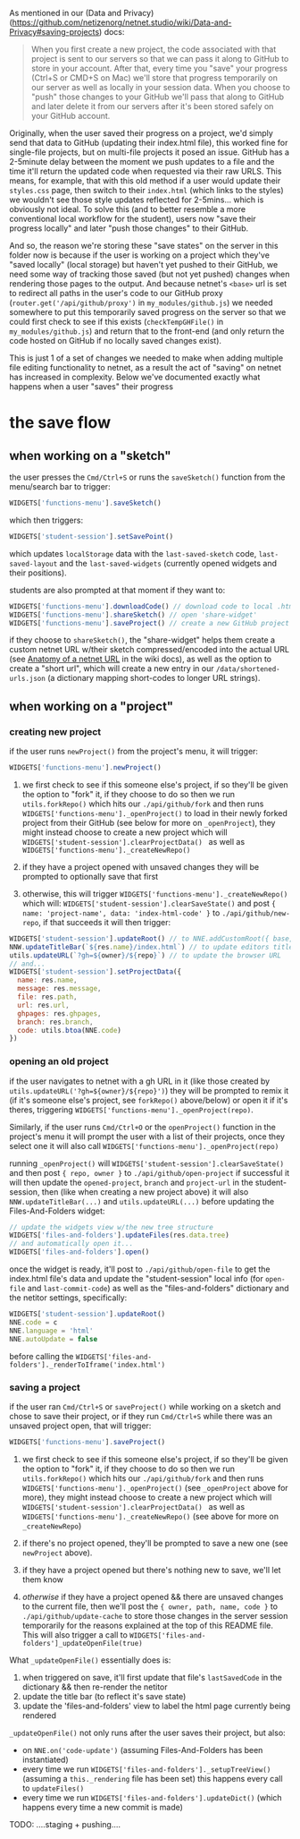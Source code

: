 As mentioned in our (Data and Privacy)(https://github.com/netizenorg/netnet.studio/wiki/Data-and-Privacy#saving-projects) docs:

> When you first create a new project, the code associated with that project is sent to our servers so that we can pass it along to GitHub to store in your account. After that, every time you "save" your progress (Ctrl+S or CMD+S on Mac) we'll store that progress temporarily on our server as well as locally in your session data. When you choose to "push" those changes to your GitHub we'll pass that along to GitHub and later delete it from our servers after it's been stored safely on your GitHub account.

Originally, when the user saved their progress on a project, we'd simply send that data to GitHub (updating their index.html file), this worked fine for single-file projects, but on multi-file projects it posed an issue. GitHub has a 2-5minute delay between the moment we push updates to a file and the time it'll return the updated code when requested via their raw URLS. This means, for example, that with this old method if a user would update their `styles.css` page, then switch to their `index.html` (which links to the styles) we wouldn't see those style updates reflected for 2-5mins... which is obviously not ideal. To solve this (and to better resemble a more conventional local workflow for the student), users now "save their progress locally" and later "push those changes" to their GitHub.

And so, the reason we're storing these "save states" on the server in this folder now is because if the user is working on a project which they've "saved locally" (local storage) but haven't yet pushed to their GitHub, we need some way of tracking those saved (but not yet pushed) changes when rendering those pages to the output. And because netnet's `<base>` url is set to redirect all paths in the user's code to our GitHub proxy (`router.get('/api/github/proxy')` in `my_modules/github.js`) we needed somewhere to put this temporarily saved progress on the server so that we could first check to see if this exists (`checkTempGHFile()` in `my_modules/github.js`) and return that to the front-end (and only return the code hosted on GitHub if no locally saved changes exist).

This is just 1 of a set of changes we needed to make when adding multiple file editing functionality to netnet, as a result the act of "saving" on netnet has increased in complexity. Below we've documented exactly what happens when a user "saves" their progress


# the save flow

<!-- TOOD: add table of contents... -->

## when working on a "sketch"

the user presses the `Cmd/Ctrl+S` or runs the `saveSketch()` function from the menu/search bar to trigger:
```js
WIDGETS['functions-menu'].saveSketch()
```
which then triggers:
```js
WIDGETS['student-session'].setSavePoint()
```
which updates `localStorage` data with the `last-saved-sketch` code, `last-saved-layout` and the `last-saved-widgets` (currently opened widgets and their positions).

students are also prompted at that moment if they want to:
```js
WIDGETS['functions-menu'].downloadCode() // download code to local .html file
WIDGETS['functions-menu'].shareSketch() // open 'share-widget'
WIDGETS['functions-menu'].saveProject() // create a new GitHub project
```

if they choose to `shareSketch()`, the "share-widget" helps them create a custom netnet URL w/their sketch compressed/encoded into the actual URL (see [Anatomy of a netnet URL](Anatomy-of-a-netnet-URL) in the wiki docs), as well as the option to create a "short url", which will create a new entry in our `/data/shortened-urls.json` (a dictionary mapping short-codes to longer URL strings).

## when working on a "project"

### creating new project

if the user runs `newProject()` from the project's menu, it will trigger:
```js
WIDGETS['functions-menu'].newProject()
```

1. we first check to see if this someone else's project, if so they'll be given the option to "fork" it, if they choose to do so then we run `utils.forkRepo()` which hits our `./api/github/fork` and then runs `WIDGETS['functions-menu']._openProject()` to load in their newly forked project from their GitHub (see below for more on `_openProject`), they might instead choose to create a new project which will `WIDGETS['student-session'].clearProjectData() ` as well as `WIDGETS['functions-menu']._createNewRepo()`

2. if they have a project opened with unsaved changes they will be prompted to optionally save that first

3. otherwise, this will trigger `WIDGETS['functions-menu']._createNewRepo()` which will: `WIDGETS['student-session'].clearSaveState()` and post `{ name: 'project-name', data: 'index-html-code' }` to `./api/github/new-repo`, if that succeeds it will then trigger:
```js
WIDGETS['student-session'].updateRoot() // to NNE.addCustomRoot({ base, proxy })
NNW.updateTitleBar(`${res.name}/index.html`) // to update editors title bar link
utils.updateURL(`?gh=${owner}/${repo}`) // to update the browser URL
// and...
WIDGETS['student-session'].setProjectData({
  name: res.name,
  message: res.message,
  file: res.path,
  url: res.url,
  ghpages: res.ghpages,
  branch: res.branch,
  code: utils.btoa(NNE.code)
})
```

### opening an old project

if the user navigates to netnet with a gh URL in it (like those created by `utils.updateURL('?gh=${owner}/${repo}')`) they will be prompted to remix it (if it's someone else's project, see `forkRepo()` above/below) or open it if it's theres, triggering `WIDGETS['functions-menu']._openProject(repo)`.

Similarly, if the user runs `Cmd/Ctrl+O` or the `openProject()` function in the project's menu it will prompt the user with a list of their projects, once they select one it will also call `WIDGETS['functions-menu']._openProject(repo)`

running `_openProject()` will `WIDGETS['student-session'].clearSaveState()` and then post `{ repo, owner }` to `./api/github/open-project` if successful it will then update the `opened-project`, `branch` and `project-url` in the student-session, then (like when creating a new project above) it will also `NNW.updateTitleBar(...)` and `utils.updateURL(...)` before updating the Files-And-Folders widget:
```js
// update the widgets view w/the new tree structure
WIDGETS['files-and-folders'].updateFiles(res.data.tree)
// and automatically open it...
WIDGETS['files-and-folders'].open()
```
once the widget is ready, it'll post to `./api/github/open-file` to get the index.html file's data and update the "student-session" local info (for `open-file` and `last-commit-code`) as well as the "files-and-folders" dictionary and the netitor settings, specifically:
```js
WIDGETS['student-session'].updateRoot()
NNE.code = c
NNE.language = 'html'
NNE.autoUpdate = false
```
before calling the `WIDGETS['files-and-folders']._renderToIframe('index.html')`

### saving a project

if the user ran `Cmd/Ctrl+S` or `saveProject()` while working on a sketch and chose to save their project, or if they run `Cmd/Ctrl+S` while there was an unsaved project open, that will trigger:

```js
WIDGETS['functions-menu'].saveProject()
```

1. we first check to see if this someone else's project, if so they'll be given the option to "fork" it, if they choose to do so then we run `utils.forkRepo()` which hits our `./api/github/fork` and then runs `WIDGETS['functions-menu']._openProject()` (see `_openProject` above for more), they might instead choose to create a new project which will `WIDGETS['student-session'].clearProjectData() ` as well as `WIDGETS['functions-menu']._createNewRepo()` (see above for more on `_createNewRepo`)

2. if there's no project opened, they'll be prompted to save a new one (see `newProject` above).

3. if they have a project opened but there's nothing new to save, we'll let them know

4. *otherwise* if they have a project opened && there are unsaved changes to the current file, then we'll post the `{ owner, path, name, code }` to `./api/github/update-cache` to store those changes in the server session temporarily for the reasons explained at the top of this README file. This will also trigger a call to `WIDGETS['files-and-folders']_updateOpenFile(true)`

What `_updateOpenFile()` essentially does is:
  1. when triggered on save, it'll first update that file's `lastSavedCode` in the dictionary && then re-render the netitor
  2. update the title bar (to reflect it's save state)
  3. update the 'files-and-folders' view to label the html page currently being rendered

`_updateOpenFile()` not only runs after the user saves their project, but also:
- on `NNE.on('code-update')` (assuming Files-And-Folders has been instantiated)
- every time we run `WIDGETS['files-and-folders']._setupTreeView()` (assuming a `this._rendering` file has been set) this happens every call to `updateFiles()`
- every time we run `WIDGETS['files-and-folders'].updateDict()` (which happens every time a new commit is made)



TODO: ....staging + pushing....
